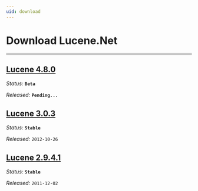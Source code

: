 ```yaml
---
uid: download
---
```


Download Lucene.Net
===============

---------------

## [Lucene 4.8.0](xref:download/4)

_Status:_ __`Beta`__

_Released:_ __`Pending...`__

## [Lucene 3.0.3](xref:download/3)

_Status:_ __`Stable`__

_Released:_ `2012-10-26`

## [Lucene 2.9.4.1](xref:download/2)

_Status:_ __`Stable`__

_Released:_ `2011-12-02`